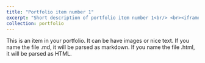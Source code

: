 ```yaml
---
title: "Portfolio item number 1"
excerpt: "Short description of portfolio item number 1<br/> <br><iframe width="420" height="315"src="https://www.youtube.com/embed/tgbNymZ7vqY"></iframe></br><img src='/images/500x300.png'>"
collection: portfolio
---
```


This is an item in your portfolio. It can be have images or nice text. If you name the file .md, it will be parsed as markdown. If you name the file .html, it will be parsed as HTML. 
